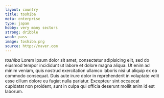 ```yaml
---
layout: country
title: toshiba
meta: enterprise
type: japan
hobby: very many sectors 
strong: dribble
weak: pass
image: toshiba.png
source: http://naver.com
---
```


*toshiba* Lorem ipsum dolor sit amet, consectetur adipisicing elit, sed do eiusmod tempor incididunt ut labore et dolore magna aliqua. Ut enim ad minim veniam, quis nostrud exercitation ullamco laboris nisi ut aliquip ex ea commodo consequat. Duis aute irure dolor in reprehenderit in voluptate velit esse cillum dolore eu fugiat nulla pariatur. Excepteur sint occaecat cupidatat non proident, sunt in culpa qui officia deserunt mollit anim id est laborum.
